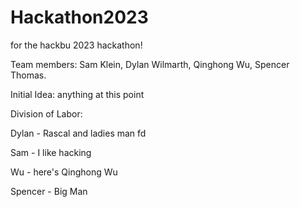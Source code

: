 # Hackathon2023
for the hackbu 2023 hackathon!

Team members: Sam Klein, Dylan Wilmarth, Qinghong Wu, Spencer Thomas.

Initial Idea: anything at this point

Division of Labor:

Dylan - Rascal and ladies man fd

Sam - I like hacking 

Wu - here's Qinghong Wu

Spencer - Big Man


